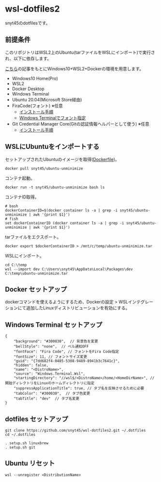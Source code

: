 # wsl-dotfiles2
snyt45のdotfilesです。

## 前提条件

このリポジトリはWSL2上のUbuntu(tarファイルをWSLにインポート)で実行され、以下に依存します。

[こちら](https://snyt45.com/posts/20210806/wsl2-multiple-linux-distribution/)の記事をもとにWindows10+WSL2+Dockerの環境を用意します。

- Windows10 Home(Pro)
- WSL2
- Docker Desktop
- Windows Terminal
- Ubuntu 20.04(Microsoft Store経由)
- FiraCode(フォント) ※任意
  - [インストール手順](https://github.com/snyt45/windows10-dotfiles/blob/master/setup/manually_settings.txt#L100)
  - [Windows Terminalでフォント指定](https://github.com/snyt45/windows10-dotfiles/blob/master/setup/manually_settings.txt#L183)
- Git Credential Manager Core(Gitの認証情報ヘルパーとして使う) ※任意
  - [インストール手順](https://github.com/microsoft/Git-Credential-Manager-Core#windows)

## WSLにUbuntuをインポートする

セットアップされたUbuntuのイメージを取得([Dockerfile](https://github.com/snyt45/ubuntu-unminimize))。
```
docker pull snyt45/ubuntu-unminimize
```

コンテナ起動。
```
docker run -t snyt45/ubuntu-unminimize bash ls
```

コンテナID取得。
```
# bash
dockerContainerID=$(docker container ls -a | grep -i snyt45/ubuntu-unminimize | awk '{print $1}')
# fish
set dockerContainerID (docker container ls -a | grep -i snyt45/ubuntu-unminimize | awk '{print $1}')
```

tarファイルをエクスポート。
```
docker export $dockerContainerID > /mnt/c/temp/ubuntu-unminimize.tar
```

WSLにインポート。
```
cd C:\temp
wsl --import dev C:\Users\snyt45\AppData\Local\Packages\dev C:\temp\ubuntu-unminimize.tar
```

## Docker セットアップ

dockerコマンドを使えるようにするため、Dockerの設定 > WSLインテグレーションにて追加したLinuxディストリビューションを有効にする。

## Windows Terminal セットアップ

```
{
    "background": "#300030",  // 背景色を変更
    "bellStyle": "none",  // ベル通知OFF
    "fontFace": "Fira Code", // フォントをFira Code指定
    "fontSize": 11, // フォントサイズ変更
    "guid": "{7dd682f4-0485-5308-9489-8941b3c7641c}",
    "hidden": false,
    "name": "<DistroName>",
    "source": "Windows.Terminal.Wsl",
    "startingDirectory": "//wsl$/<DistroName>/home/<HomeDirName>", // 開始ディレクトリをLinuxのホームディレクトリに指定
    "suppressApplicationTitle": true, // タブ名を反映させるために必要
    "tabColor": "#300030",  // タブ色変更
    "tabTitle": "dev"  // タブ名変更
}
```

## dotfiles セットアップ
```
git clone https://github.com/snyt45/wsl-dotfiles2.git ~/.dotfiles
cd ~/.dotfiles
  
. setup.sh linuxbrew
. setup.sh git
```

## Ubuntu リセット

```
wsl --unregister <DistributionName>
```
